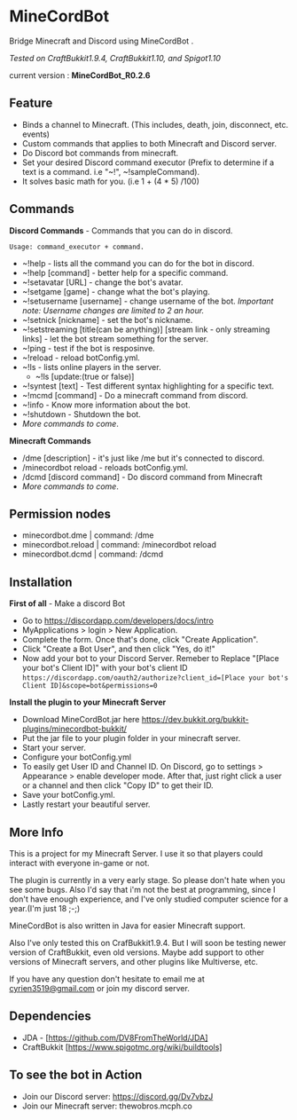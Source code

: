 # MineCordBot
Bridge Minecraft and Discord using MineCordBot .

_Tested on CraftBukkit1.9.4, CraftBukkit1.10, and Spigot1.10_

current version : **MineCordBot_R0.2.6**

## Feature
 * Binds a channel to Minecraft. (This includes, death, join, disconnect, etc. events)
 * Custom commands that applies to both Minecraft and Discord server.
 * Do Discord bot commands from minecraft.
 * Set your desired Discord command executor (Prefix to determine if a text is a command. i.e "~!", ~!sampleCommand).
 * It solves basic math for you. (i.e 1 + (4 * 5) /100)

## Commands
**Discord Commands** - Commands that you can do in discord.

`Usage: command_executor + command.`

 * ~!help - lists all the command you can do for the bot in discord.
 * ~!help [command] - better help for a specific command.
 * ~!setavatar [URL] - change the bot's avatar.
 * ~!setgame [game] - change what the bot's playing.
 * ~!setusername [username] - change username of the bot. _Important note: Username changes are limited to 2 an hour._
 * ~!setnick [nickname] - set the bot's nickname.
 * ~!setstreaming [title(can be anything)] [stream link - only streaming links] - let the bot stream something for the server.
 * ~!ping - test if the bot is resposinve.
 * ~!reload - reload botConfig.yml.
 * ~!ls - lists online players in the server.
      - ~!ls [update:(true or false)]
 * ~!syntest [text] - Test different syntax highlighting for a specific text.
 * ~!mcmd [command] - Do a minecraft command from discord.
 * ~!info - Know more information about the bot.
 * ~!shutdown - Shutdown the bot.
 * _More commands to come_.

**Minecraft Commands**
 * /dme [description] - it's just like /me but it's connected to discord.
 * /minecordbot reload - reloads botConfig.yml.
 * /dcmd [discord command] - Do discord command from Minecraft
 * _More commands to come_.

## Permission nodes
 * minecordbot.dme    | command: /dme
 * minecordbot.reload | command: /minecordbot reload
 * minecordbot.dcmd   | command: /dcmd

## Installation
**First of all** - Make a discord Bot
 * Go to https://discordapp.com/developers/docs/intro
 * MyApplications > login > New Application.
 * Complete the form. Once that's done, click "Create Application".
 * Click "Create a Bot User", and then click "Yes, do it!"
 * Now add your bot to your Discord Server. Remeber to Replace "[Place your bot's Client ID]" with your bot's client ID
 `https://discordapp.com/oauth2/authorize?client_id=[Place your bot's Client ID]&scope=bot&permissions=0`

**Install the plugin to your Minecraft Server**
 * Download MineCordBot.jar here https://dev.bukkit.org/bukkit-plugins/minecordbot-bukkit/
 * Put the jar file to your plugin folder in your minecraft server.
 * Start your server.
 * Configure your botConfig.yml
 * To easily get User ID and Channel ID. On Discord, go to settings > Appearance > enable developer mode. After that, just right click a user or a channel and then click "Copy ID" to get their ID.
 * Save your botConfig.yml.
 * Lastly restart your beautiful server.
 
## More Info
This is a project for my Minecraft Server. I use it so that players could interact
with everyone in-game or not.

The plugin is currently in a very early stage. So please don't hate when you see some bugs.
Also I'd say that i'm not the best at programming, since I don't have enough experience, and I've only studied computer science for a year.(I'm just 18 ;-;)

MineCordBot is also written in Java for easier Minecraft support.

Also I've only tested this on CrafBukkit1.9.4. But I will soon be testing newer version of CraftBukkit, even old versions.
Maybe add support to other versions of Minecraft servers, and other plugins like Multiverse, etc.

If you have any question don't hesitate to email me at cyrien3519@gmail.com or join my discord server.

## Dependencies
  * JDA - [https://github.com/DV8FromTheWorld/JDA]
  * CraftBukkit [https://www.spigotmc.org/wiki/buildtools]

## To see the bot in Action
  * Join our Discord server: https://discord.gg/Dv7vbzJ
  * Join our Minecraft server: thewobros.mcph.co
